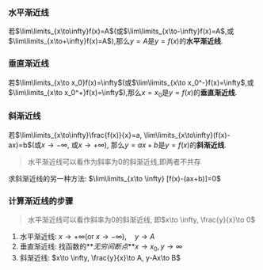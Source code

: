 ### 水平渐近线

若$\lim\limits_{x\to\infty}f(x)=A$(或$\lim\limits_{x\to-\infty}f(x)=A$,或$\lim\limits_{x\to+\infty}f(x)=A$),那么$y=A$是$y=f(x)$的**水平渐近线**.

### 垂直渐近线

若$\lim\limits_{x\to x_0}f(x)=\infty$(或$\lim\limits_{x\to x_0^-}f(x)=\infty$,或$\lim\limits_{x\to x_0^+}f(x)=\infty$),那么$x=x_0$是$y=f(x)$的**垂直渐近线**.

### 斜渐近线

若$\lim\limits_{x\to\infty}\frac{f(x)}{x}=a, \lim\limits_{x\to\infty}(f(x)-ax)=b$(或$x\to-\infty$, 或$x\to+\infty$), 那么$y=ax+b$是$y=f(x)$的**斜渐近线**.

> 水平渐近线可以看作为斜率为0的斜渐近线,即两者不共存

求斜渐近线的另一种方法: $\lim\limits_{x\to \infty} [f(x)-(ax+b)]=0$

### 计算渐近线的步骤

> 水平渐近线可以看作斜率为0的斜渐近线, 即$x\to \infty, \frac{y}{x}\to 0$

1. 水平渐近线: $x\to +\infty(\text{or}\ x\to -\infty), \quad y\to A$
2. 垂直渐近线: 找函数的**_无穷间断点_**$x\to x_0, y\to \infty$
3. 斜渐近线: $x\to \infty, \frac{y}{x}\to A, y-Ax\to B$
